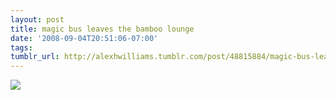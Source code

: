 ```yaml
---
layout: post
title: magic bus leaves the bamboo lounge
date: '2008-09-04T20:51:06-07:00'
tags: 
tumblr_url: http://alexhwilliams.tumblr.com/post/48815884/magic-bus-leaves-the-bamboo-lounge
---
```

<img src="http://31.media.tumblr.com/EXq6qISREdhte64epEhArWHs_250.jpg"/>
